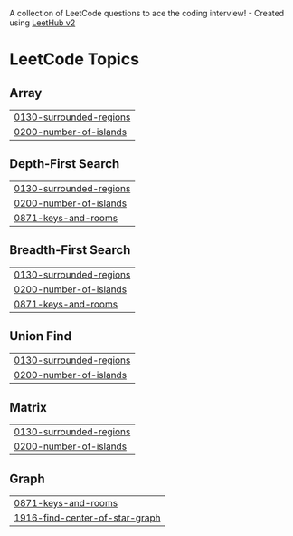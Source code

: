 A collection of LeetCode questions to ace the coding interview! - Created using [LeetHub v2](https://github.com/arunbhardwaj/LeetHub-2.0)
<!---LeetCode Topics Start-->
# LeetCode Topics
## Array
|  |
| ------- |
| [0130-surrounded-regions](https://github.com/NikhilKumarMandal/Leetcode/tree/master/0130-surrounded-regions) |
| [0200-number-of-islands](https://github.com/NikhilKumarMandal/Leetcode/tree/master/0200-number-of-islands) |
## Depth-First Search
|  |
| ------- |
| [0130-surrounded-regions](https://github.com/NikhilKumarMandal/Leetcode/tree/master/0130-surrounded-regions) |
| [0200-number-of-islands](https://github.com/NikhilKumarMandal/Leetcode/tree/master/0200-number-of-islands) |
| [0871-keys-and-rooms](https://github.com/NikhilKumarMandal/Leetcode/tree/master/0871-keys-and-rooms) |
## Breadth-First Search
|  |
| ------- |
| [0130-surrounded-regions](https://github.com/NikhilKumarMandal/Leetcode/tree/master/0130-surrounded-regions) |
| [0200-number-of-islands](https://github.com/NikhilKumarMandal/Leetcode/tree/master/0200-number-of-islands) |
| [0871-keys-and-rooms](https://github.com/NikhilKumarMandal/Leetcode/tree/master/0871-keys-and-rooms) |
## Union Find
|  |
| ------- |
| [0130-surrounded-regions](https://github.com/NikhilKumarMandal/Leetcode/tree/master/0130-surrounded-regions) |
| [0200-number-of-islands](https://github.com/NikhilKumarMandal/Leetcode/tree/master/0200-number-of-islands) |
## Matrix
|  |
| ------- |
| [0130-surrounded-regions](https://github.com/NikhilKumarMandal/Leetcode/tree/master/0130-surrounded-regions) |
| [0200-number-of-islands](https://github.com/NikhilKumarMandal/Leetcode/tree/master/0200-number-of-islands) |
## Graph
|  |
| ------- |
| [0871-keys-and-rooms](https://github.com/NikhilKumarMandal/Leetcode/tree/master/0871-keys-and-rooms) |
| [1916-find-center-of-star-graph](https://github.com/NikhilKumarMandal/Leetcode/tree/master/1916-find-center-of-star-graph) |
<!---LeetCode Topics End-->